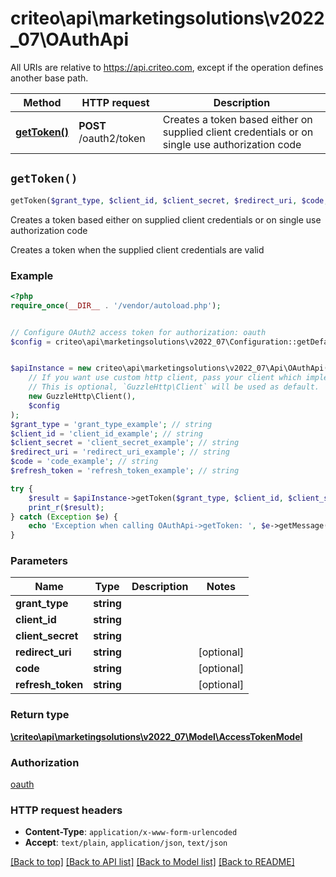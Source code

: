 # criteo\api\marketingsolutions\v2022_07\OAuthApi

All URIs are relative to https://api.criteo.com, except if the operation defines another base path.

| Method | HTTP request | Description |
| ------------- | ------------- | ------------- |
| [**getToken()**](OAuthApi.md#getToken) | **POST** /oauth2/token | Creates a token based either on supplied client credentials or on single use authorization code |


## `getToken()`

```php
getToken($grant_type, $client_id, $client_secret, $redirect_uri, $code, $refresh_token): \criteo\api\marketingsolutions\v2022_07\Model\AccessTokenModel
```

Creates a token based either on supplied client credentials or on single use authorization code

Creates a token when the supplied client credentials are valid

### Example

```php
<?php
require_once(__DIR__ . '/vendor/autoload.php');


// Configure OAuth2 access token for authorization: oauth
$config = criteo\api\marketingsolutions\v2022_07\Configuration::getDefaultConfiguration()->setAccessToken('YOUR_ACCESS_TOKEN');


$apiInstance = new criteo\api\marketingsolutions\v2022_07\Api\OAuthApi(
    // If you want use custom http client, pass your client which implements `GuzzleHttp\ClientInterface`.
    // This is optional, `GuzzleHttp\Client` will be used as default.
    new GuzzleHttp\Client(),
    $config
);
$grant_type = 'grant_type_example'; // string
$client_id = 'client_id_example'; // string
$client_secret = 'client_secret_example'; // string
$redirect_uri = 'redirect_uri_example'; // string
$code = 'code_example'; // string
$refresh_token = 'refresh_token_example'; // string

try {
    $result = $apiInstance->getToken($grant_type, $client_id, $client_secret, $redirect_uri, $code, $refresh_token);
    print_r($result);
} catch (Exception $e) {
    echo 'Exception when calling OAuthApi->getToken: ', $e->getMessage(), PHP_EOL;
}
```

### Parameters

| Name | Type | Description  | Notes |
| ------------- | ------------- | ------------- | ------------- |
| **grant_type** | **string**|  | |
| **client_id** | **string**|  | |
| **client_secret** | **string**|  | |
| **redirect_uri** | **string**|  | [optional] |
| **code** | **string**|  | [optional] |
| **refresh_token** | **string**|  | [optional] |

### Return type

[**\criteo\api\marketingsolutions\v2022_07\Model\AccessTokenModel**](../Model/AccessTokenModel.md)

### Authorization

[oauth](../../README.md#oauth)

### HTTP request headers

- **Content-Type**: `application/x-www-form-urlencoded`
- **Accept**: `text/plain`, `application/json`, `text/json`

[[Back to top]](#) [[Back to API list]](../../README.md#endpoints)
[[Back to Model list]](../../README.md#models)
[[Back to README]](../../README.md)
